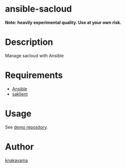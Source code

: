 ansible-sacloud
===============

**Note: heavily experimental quality. Use at your own risk.**

# Description

Manage sacloud with Ansible

# Requirements

* [Ansible](https://github.com/ansible/ansible)
* [saklient](https://github.com/sakura-internet/saklient.python)

# Usage

See [demo repository](https://github.com/knakayama/ansible-sacloud-demo).

# Author

[knakayama](https://github.com/knakayama)
